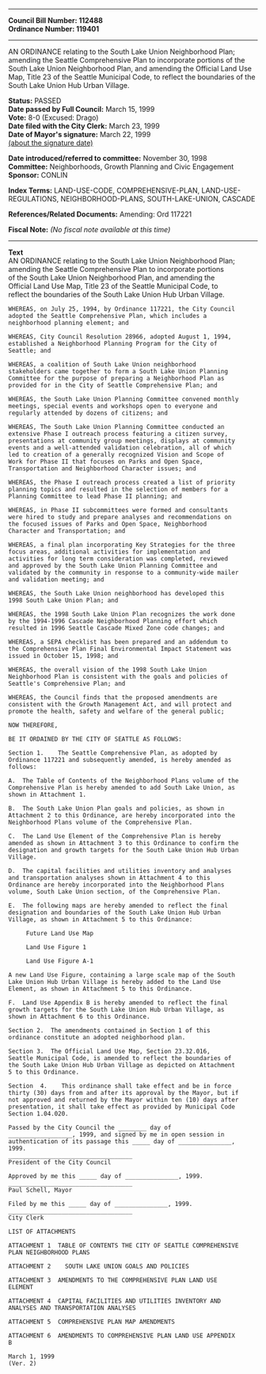 * * * * *  
  
**Council Bill Number: [](#h0)[](#h2)112488**   
**Ordinance Number: 119401**  
  
* * * * *  
  
AN ORDINANCE relating to the South Lake Union Neighborhood Plan; amending the Seattle Comprehensive Plan to incorporate portions of the South Lake Union Neighborhood Plan, and amending the Official Land Use Map, Title 23 of the Seattle Municipal Code, to reflect the boundaries of the South Lake Union Hub Urban Village.  
  
**Status:** PASSED   
**Date passed by Full Council:** March 15, 1999   
**Vote:** 8-0 (Excused: Drago)   
**Date filed with the City Clerk:** March 23, 1999   
**Date of Mayor's signature:** March 22, 1999   
[(about the signature date)](/~public/approvaldate.htm)   
  
  
**Date introduced/referred to committee:** November 30, 1998   
**Committee:** Neighborhoods, Growth Planning and Civic Engagement   
**Sponsor:** CONLIN   
  
**Index Terms:** LAND-USE-CODE, COMPREHENSIVE-PLAN, LAND-USE-REGULATIONS, NEIGHBORHOOD-PLANS, SOUTH-LAKE-UNION, CASCADE  
  
**References/Related Documents:** Amending: Ord 117221  
  
**Fiscal Note:** *(No fiscal note available at this time)*  
  
* * * * *  
  
**Text**  
    AN ORDINANCE relating to the South Lake Union Neighborhood Plan;  
    amending the Seattle Comprehensive Plan to incorporate portions  
    of the South Lake Union Neighborhood Plan, and amending the  
    Official Land Use Map, Title 23 of the Seattle Municipal Code, to  
    reflect the boundaries of the South Lake Union Hub Urban Village.  
  
    WHEREAS, on July 25, 1994, by Ordinance 117221, the City Council  
    adopted the Seattle Comprehensive Plan, which includes a  
    neighborhood planning element; and  
  
    WHEREAS, City Council Resolution 28966, adopted August 1, 1994,  
    established a Neighborhood Planning Program for the City of  
    Seattle; and  
  
    WHEREAS, a coalition of South Lake Union neighborhood  
    stakeholders came together to form a South Lake Union Planning  
    Committee for the purpose of preparing a Neighborhood Plan as  
    provided for in the City of Seattle Comprehensive Plan; and  
  
    WHEREAS, the South Lake Union Planning Committee convened monthly  
    meetings, special events and workshops open to everyone and  
    regularly attended by dozens of citizens; and  
  
    WHEREAS, The South Lake Union Planning Committee conducted an  
    extensive Phase I outreach process featuring a citizen survey,  
    presentations at community group meetings, displays at community  
    events and a well-attended validation celebration, all of which  
    led to creation of a generally recognized Vision and Scope of  
    Work for Phase II that focuses on Parks and Open Space,  
    Transportation and Neighborhood Character issues; and  
  
    WHEREAS, the Phase I outreach process created a list of priority  
    planning topics and resulted in the selection of members for a  
    Planning Committee to lead Phase II planning; and  
  
    WHEREAS, in Phase II subcommittees were formed and consultants  
    were hired to study and prepare analyses and recommendations on  
    the focused issues of Parks and Open Space, Neighborhood  
    Character and Transportation; and  
  
    WHEREAS, a final plan incorporating Key Strategies for the three  
    focus areas, additional activities for implementation and  
    activities for long term consideration was completed, reviewed  
    and approved by the South Lake Union Planning Committee and  
    validated by the community in response to a community-wide mailer  
    and validation meeting; and  
  
    WHEREAS, the South Lake Union neighborhood has developed this  
    1998 South Lake Union Plan; and  
  
    WHEREAS, the 1998 South Lake Union Plan recognizes the work done  
    by the 1994-1996 Cascade Neighborhood Planning effort which  
    resulted in 1996 Seattle Cascade Mixed Zone code changes; and  
  
    WHEREAS, a SEPA checklist has been prepared and an addendum to  
    the Comprehensive Plan Final Environmental Impact Statement was  
    issued in October 15, 1998; and  
  
    WHEREAS, the overall vision of the 1998 South Lake Union  
    Neighborhood Plan is consistent with the goals and policies of  
    Seattle's Comprehensive Plan; and  
  
    WHEREAS, the Council finds that the proposed amendments are  
    consistent with the Growth Management Act, and will protect and  
    promote the health, safety and welfare of the general public;  
  
    NOW THEREFORE,  
  
    BE IT ORDAINED BY THE CITY OF SEATTLE AS FOLLOWS:  
  
    Section 1.    The Seattle Comprehensive Plan, as adopted by  
    Ordinance 117221 and subsequently amended, is hereby amended as  
    follows:  
  
    A.  The Table of Contents of the Neighborhood Plans volume of the  
    Comprehensive Plan is hereby amended to add South Lake Union, as  
    shown in Attachment 1.  
  
    B.  The South Lake Union Plan goals and policies, as shown in  
    Attachment 2 to this Ordinance, are hereby incorporated into the  
    Neighborhood Plans volume of the Comprehensive Plan.  
  
    C.  The Land Use Element of the Comprehensive Plan is hereby  
    amended as shown in Attachment 3 to this Ordinance to confirm the  
    designation and growth targets for the South Lake Union Hub Urban  
    Village.  
  
    D.  The capital facilities and utilities inventory and analyses  
    and transportation analyses shown in Attachment 4 to this  
    Ordinance are hereby incorporated into the Neighborhood Plans  
    volume, South Lake Union section, of the Comprehensive Plan.  
  
    E.  The following maps are hereby amended to reflect the final  
    designation and boundaries of the South Lake Union Hub Urban  
    Village, as shown in Attachment 5 to this Ordinance:  
  
         Future Land Use Map  
  
         Land Use Figure 1  
  
         Land Use Figure A-1  
  
    A new Land Use Figure, containing a large scale map of the South  
    Lake Union Hub Urban Village is hereby added to the Land Use  
    Element, as shown in Attachment 5 to this Ordinance.  
  
    F.  Land Use Appendix B is hereby amended to reflect the final  
    growth targets for the South Lake Union Hub Urban Village, as  
    shown in Attachment 6 to this Ordinance.  
  
    Section 2.  The amendments contained in Section 1 of this  
    ordinance constitute an adopted neighborhood plan.  
  
    Section 3.  The Official Land Use Map, Section 23.32.016,  
    Seattle Municipal Code, is amended to reflect the boundaries of  
    the South Lake Union Hub Urban Village as depicted on Attachment  
    5 to this Ordinance.  
  
    Section  4.    This ordinance shall take effect and be in force  
    thirty (30) days from and after its approval by the Mayor, but if  
    not approved and returned by the Mayor within ten (10) days after  
    presentation, it shall take effect as provided by Municipal Code  
    Section 1.04.020.  
  
    Passed by the City Council the ________ day of  
    __________________, 1999, and signed by me in open session in  
    authentication of its passage this _____ day of _______________,  
    1999.  
    ___________________________________  
    President of the City Council  
  
    Approved by me this _____ day of _______________, 1999.  
    ___________________________________  
    Paul Schell, Mayor  
  
    Filed by me this _____ day of _______________, 1999.  
    ___________________________________  
    City Clerk  
  
    LIST OF ATTACHMENTS  
  
    ATTACHMENT 1  TABLE OF CONTENTS THE CITY OF SEATTLE COMPREHENSIVE  
    PLAN NEIGHBORHOOD PLANS  
  
    ATTACHMENT 2    SOUTH LAKE UNION GOALS AND POLICIES  
  
    ATTACHMENT 3  AMENDMENTS TO THE COMPREHENSIVE PLAN LAND USE  
    ELEMENT  
  
    ATTACHMENT 4  CAPITAL FACILITIES AND UTILITIES INVENTORY AND  
    ANALYSES AND TRANSPORTATION ANALYSES  
  
    ATTACHMENT 5  COMPREHENSIVE PLAN MAP AMENDMENTS  
  
    ATTACHMENT 6  AMENDMENTS TO COMPREHENSIVE PLAN LAND USE APPENDIX  
    B  
  
    March 1, 1999  
    (Ver. 2)  
